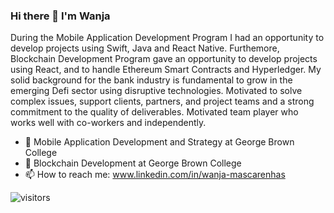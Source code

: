 ### Hi there 👋 I'm Wanja

During the Mobile Application Development Program I had an opportunity to develop projects using Swift, Java and React Native. Furthemore, Blockchain Development Program gave an opportunity to develop projects using React, and to handle Ethereum Smart Contracts and Hyperledger. My solid background for the bank industry is fundamental to grow in the emerging Defi sector using disruptive technologies. Motivated to solve complex issues, support clients, partners, and project teams and a strong commitment to the quality of deliverables. Motivated team player who works well with co-workers and independently.

- 🌱 Mobile Application Development and Strategy at George Brown College
- 🌱 Blockchain Development at George Brown College
- 📫 How to reach me: www.linkedin.com/in/wanja-mascarenhas

![visitors](https://visitor-badge.laobi.icu/badge?page_id=mascarenhaswanja)

<!--
**mascarenhaswanja/mascarenhaswanja** is a ✨ _special_ ✨ repository because its `README.md` (this file) appears on your GitHub profile.

Here are some ideas to get you started:


-->
